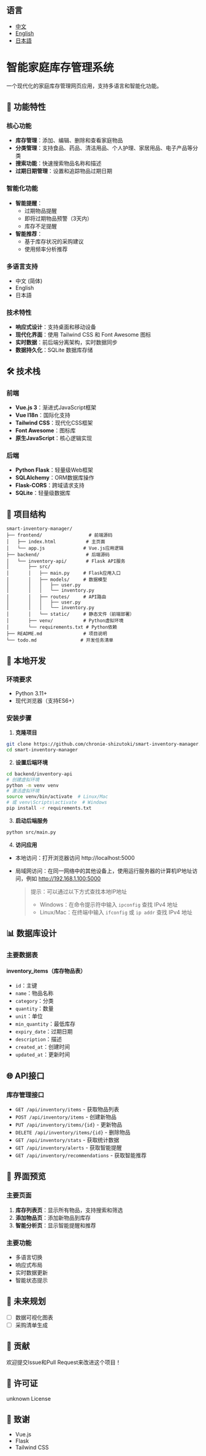 ## 语言
- [中文](README-zh.md)
- [English](README.md)
- [日本語](README-ja.md)

# 智能家庭库存管理系统

一个现代化的家庭库存管理网页应用，支持多语言和智能化功能。

## 🌟 功能特性

### 核心功能
- **库存管理**：添加、编辑、删除和查看家庭物品
- **分类管理**：支持食品、药品、清洁用品、个人护理、家居用品、电子产品等分类
- **搜索功能**：快速搜索物品名称和描述
- **过期日期管理**：设置和追踪物品过期日期

### 智能化功能
- **智能提醒**：
  - 过期物品提醒
  - 即将过期物品预警（3天内）
  - 库存不足提醒
- **智能推荐**：
  - 基于库存状况的采购建议
  - 使用频率分析推荐

### 多语言支持
- 中文 (简体)
- English
- 日本語

### 技术特性
- **响应式设计**：支持桌面和移动设备
- **现代化界面**：使用 Tailwind CSS 和 Font Awesome 图标
- **实时数据**：前后端分离架构，实时数据同步
- **数据持久化**：SQLite 数据库存储

## 🛠️ 技术栈

### 前端
- **Vue.js 3**：渐进式JavaScript框架
- **Vue I18n**：国际化支持
- **Tailwind CSS**：现代化CSS框架
- **Font Awesome**：图标库
- **原生JavaScript**：核心逻辑实现

### 后端
- **Python Flask**：轻量级Web框架
- **SQLAlchemy**：ORM数据库操作
- **Flask-CORS**：跨域请求支持
- **SQLite**：轻量级数据库

## 📁 项目结构

```
smart-inventory-manager/
├── frontend/                 # 前端源码
│   ├── index.html           # 主页面
│   └── app.js              # Vue.js应用逻辑
├── backend/                 # 后端源码
│   └── inventory-api/       # Flask API服务
│       ├── src/
│       │   ├── main.py     # Flask应用入口
│       │   ├── models/     # 数据模型
│       │   │   ├── user.py
│       │   │   └── inventory.py
│       │   ├── routes/     # API路由
│       │   │   ├── user.py
│       │   │   └── inventory.py
│       │   └── static/     # 静态文件（前端部署）
│       ├── venv/           # Python虚拟环境
│       └── requirements.txt # Python依赖
├── README.md               # 项目说明
└── todo.md                # 开发任务清单
```

## 🔧 本地开发

### 环境要求
- Python 3.11+
- 现代浏览器（支持ES6+）

### 安装步骤

1. **克隆项目**
```bash
git clone https://github.com/chronie-shizutoki/smart-inventory-manager.git
cd smart-inventory-manager
```

2. **设置后端环境**
```bash
cd backend/inventory-api
# 创建虚拟环境
python -m venv venv
# 激活虚拟环境
source venv/bin/activate  # Linux/Mac
# 或 venv\Scripts\activate  # Windows
pip install -r requirements.txt
```

3. **启动后端服务**
```bash
python src/main.py
```

4. **访问应用**
- 本地访问：打开浏览器访问 http://localhost:5000
- 局域网访问：在同一网络中的其他设备上，使用运行服务器的计算机IP地址访问，例如 http://192.168.1.100:5000

  > 提示：可以通过以下方式查找本地IP地址
  > - Windows：在命令提示符中输入 `ipconfig` 查找 IPv4 地址
  > - Linux/Mac：在终端中输入 `ifconfig` 或 `ip addr` 查找 IPv4 地址

## 📊 数据库设计

### 主要数据表

#### inventory_items（库存物品表）
- `id`：主键
- `name`：物品名称
- `category`：分类
- `quantity`：数量
- `unit`：单位
- `min_quantity`：最低库存
- `expiry_date`：过期日期
- `description`：描述
- `created_at`：创建时间
- `updated_at`：更新时间

## 🌐 API接口

### 库存管理接口
- `GET /api/inventory/items` - 获取物品列表
- `POST /api/inventory/items` - 创建新物品
- `PUT /api/inventory/items/{id}` - 更新物品
- `DELETE /api/inventory/items/{id}` - 删除物品
- `GET /api/inventory/stats` - 获取统计数据
- `GET /api/inventory/alerts` - 获取智能提醒
- `GET /api/inventory/recommendations` - 获取智能推荐

## 🎨 界面预览

### 主要页面
1. **库存列表页**：显示所有物品，支持搜索和筛选
2. **添加物品页**：添加新物品到库存
3. **智能分析页**：显示智能提醒和推荐

### 主要功能
- 多语言切换
- 响应式布局
- 实时数据更新
- 智能状态提示

## 🔮 未来规划

- [ ] 数据可视化图表
- [ ] 采购清单生成

## 👥 贡献

欢迎提交Issue和Pull Request来改进这个项目！

## 📄 许可证

unknown License

## 🙏 致谢

- Vue.js
- Flask
- Tailwind CSS

